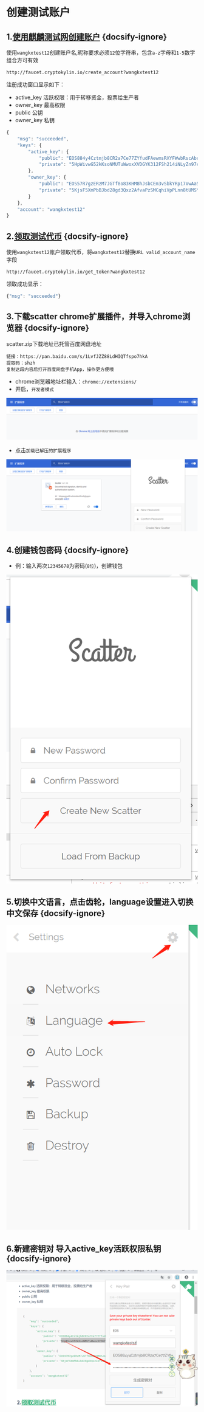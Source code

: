 # 创建测试账户

## 1.[使用麒麟测试网创建账户](https://kylin.eosx.io/tools/account/create)  {docsify-ignore}

使用`wangkxtest12`创建账户名,昵称要求必须`12`位字符串，包含`a-z`字母和`1-5`数字组合方可有效

```URL
http://faucet.cryptokylin.io/create_account?wangkxtest12
```

注册成功窗口显示如下：

* active_key 活跃权限：用于转移资金，投票给生产者
* owner_key 最高权限
* public 公钥
* owner_key 私钥

```javascript
{
    "msg": "succeeded", 
    "keys": {
        "active_key": {
            "public": "EOS884y4Cztmjb8CR2a7Ce77ZYfudFAewmsRXYFWwbRscAbrMAEQg", 
            "private": "5HpWivwG52kKsoNMUTuWwoxXVDGYK312FSh214iNLyZn97cRWb2"
        }, 
        "owner_key": {
            "public": "EOS57R7gzERzM7JGTf8o83KHM8hJsbCEm3vSbkYRp17VwAa5FuTKu", 
            "private": "5KjsF5XmPbBJbd28gd3Qxz2AfvaPzSMCqhiVpPLnn8tUMSY7bye"
        }
    }, 
    "account": "wangkxtest12"
}
```

## 2.[领取测试代币](http://faucet.cryptokylin.io/get_token?valid_account_name)  {docsify-ignore}

使用`wangkxtest12`账户领取代币，将`wangkxtest12`替换`URL valid_account_name`字段

```URL
http://faucet.cryptokylin.io/get_token?wangkxtest12
```

领取成功显示：
```javascript
{"msg": "succeeded"}
```

## 3.下载scatter chrome扩展插件，并导入chrome浏览器  {docsify-ignore}

scatter.zip下载地址已托管百度网盘地址
```text
链接：https://pan.baidu.com/s/1LvfJZZ88LdHIQTfspo7hkA 
提取码：shzh 
复制这段内容后打开百度网盘手机App，操作更方便哦
```


* chrome浏览器地址栏输入：`chrome://extensions/`
* 开启，`开发者模式`

![Image text](../_media/1.png)

* 点击`加载已解压的扩展程序`

![Image text](../_media/2.png)

## 4.创建钱包密码   {docsify-ignore}

* 例：输入两次`12345678`为密码(`8位`)，创建钱包

![Image text](../_media/3.png)

## 5.切换中文语言，点击齿轮，language设置进入切换中文保存  {docsify-ignore}

![Image text](../_media/4.png)

## 6.新建密钥对 导入active_key活跃权限私钥   {docsify-ignore}

![Image text](../_media/5.png)